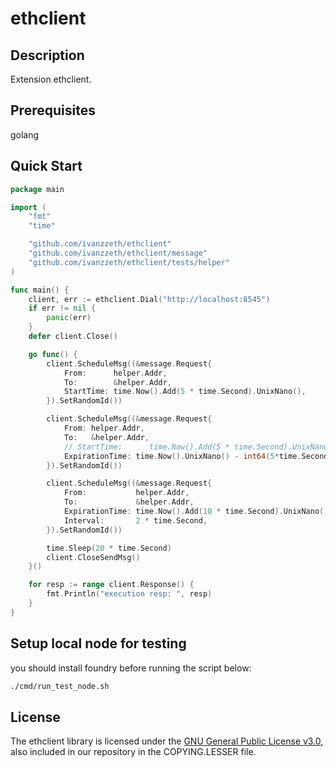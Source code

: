 # ethclient

## Description
Extension ethclient.

## Prerequisites
golang

## Quick Start
```go
package main

import (
	"fmt"
	"time"

	"github.com/ivanzzeth/ethclient"
	"github.com/ivanzzeth/ethclient/message"
	"github.com/ivanzzeth/ethclient/tests/helper"
)

func main() {
	client, err := ethclient.Dial("http://localhost:8545")
	if err != nil {
		panic(err)
	}
	defer client.Close()

	go func() {
		client.ScheduleMsg((&message.Request{
			From:      helper.Addr,
			To:        &helper.Addr,
			StartTime: time.Now().Add(5 * time.Second).UnixNano(),
		}).SetRandomId())

		client.ScheduleMsg((&message.Request{
			From: helper.Addr,
			To:   &helper.Addr,
			// StartTime:      time.Now().Add(5 * time.Second).UnixNano(),
			ExpirationTime: time.Now().UnixNano() - int64(5*time.Second),
		}).SetRandomId())

		client.ScheduleMsg((&message.Request{
			From:           helper.Addr,
			To:             &helper.Addr,
			ExpirationTime: time.Now().Add(10 * time.Second).UnixNano(),
			Interval:       2 * time.Second,
		}).SetRandomId())

		time.Sleep(20 * time.Second)
		client.CloseSendMsg()
	}()

	for resp := range client.Response() {
		fmt.Println("execution resp: ", resp)
	}
}

```

## Setup local node for testing

you should install foundry before running the script below:

```bash
./cmd/run_test_node.sh
```

## License
The ethclient library is licensed under the [GNU General Public License v3.0](https://www.gnu.org/licenses/gpl-3.0.en.html), also included in our repository in the COPYING.LESSER file.